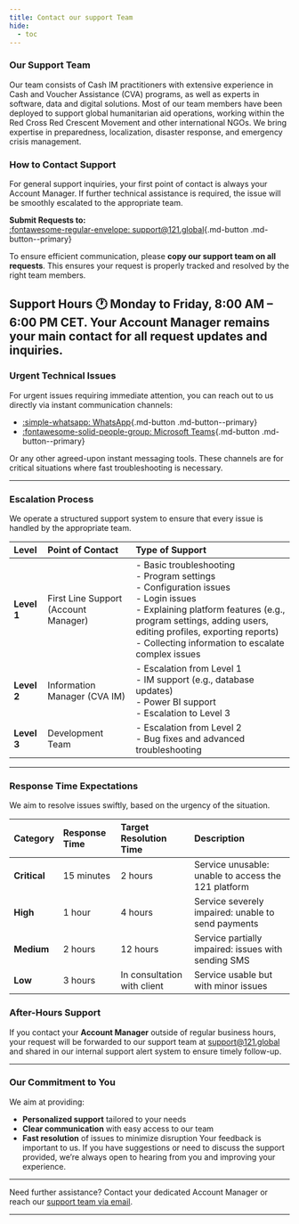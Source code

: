 ```yaml
---
title: Contact our support Team
hide:
  - toc
---
```


### Our Support Team

Our team consists of Cash IM practitioners with extensive experience in Cash and Voucher Assistance (CVA) programs, as well as experts in software, data and digital solutions. Most of our team members have been deployed to support global humanitarian aid operations, working within the Red Cross Red Crescent Movement and other international NGOs. We bring expertise in preparedness, localization, disaster response, and emergency crisis management.

### How to Contact Support

For general support inquiries, your first point of contact is always your Account Manager. If further technical assistance is required, the issue will be smoothly escalated to the appropriate team.

**Submit Requests to:**  
[:fontawesome-regular-envelope: support@121.global](mailto:support@121.global){.md-button .md-button--primary}

To ensure efficient communication, please **copy our support team on all
requests**. This ensures your request is properly tracked and resolved by the
right team members.


**Support Hours** 🕐 Monday to Friday, 8:00 AM – 6:00 PM CET.
Your Account Manager remains your main contact for all request updates and inquiries.
---

### Urgent Technical Issues

For urgent issues requiring immediate attention, you can reach out to us directly
 via instant communication channels:

- [:simple-whatsapp: WhatsApp](https://wa.me/example){.md-button .md-button--primary}
- [:fontawesome-solid-people-group: Microsoft Teams](https://teams.microsoft.com/_){.md-button .md-button--primary}


Or any other agreed-upon instant messaging tools.
These channels are for critical situations where fast troubleshooting is necessary.

---

### Escalation Process

We operate a structured support system to ensure that every issue is handled
by the appropriate team.

<!-- markdownlint-disable -->
| **Level** | **Point of Contact**       | **Type of Support** |
|:-----|:-----|:-----|
| **Level 1** | First Line Support (Account Manager) | - Basic troubleshooting<br>- Program settings<br>- Configuration issues<br>- Login issues<br>- Explaining platform features (e.g., program settings, adding users, editing profiles, exporting reports)<br>- Collecting information to escalate complex issues<br> |
| **Level 2** | Information Manager (CVA IM) | - Escalation from Level 1<br>- IM support (e.g., database updates)<br>- Power BI support<br>- Escalation to Level 3  |
| **Level 3** | Development Team | - Escalation from Level 2<br>- Bug fixes and advanced troubleshooting    |
<!-- markdownlint-enable -->

________________________________________

### Response Time Expectations

We aim to resolve issues swiftly, based on the urgency of the situation.

<!-- markdownlint-disable -->
| **Category** | **Response Time** | **Target Resolution Time** | **Description**                                                  |
|:--------------|:-------------------|:----------------------------|:------------------------------------------------------------------|
| **Critical** | 15 minutes         | 2 hours                    | Service unusable: unable to access the 121 platform               |
| **High**     | 1 hour             | 4 hours                    | Service severely impaired: unable to send payments                |
| **Medium**   | 2 hours            | 12 hours                   | Service partially impaired: issues with sending SMS               |
| **Low**      | 3 hours            | In consultation with client | Service usable but with minor issues      |
<!-- markdownlint-enable -->

### After-Hours Support

If you contact your **Account Manager** outside of regular business hours,
your request will be forwarded to our support team at
[support@121.global](mailto:support@121.global) and shared in our internal
support alert system to ensure timely follow-up.

---

### Our Commitment to You

We aim at providing:

- **Personalized support** tailored to your needs
- **Clear communication** with easy access to our team
- **Fast resolution** of issues to minimize disruption
Your feedback is important to us. If you have suggestions or need to discuss the
 support provided, we’re always open to hearing from you and improving your experience.

________________________________________
Need further assistance? Contact your dedicated Account Manager or reach
our [support team via email](mailto:support@121.global).
________________________________________
